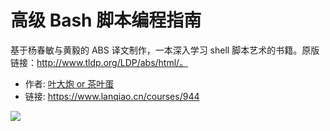# 高级 Bash 脚本编程指南

基于杨春敏与黄毅的 ABS 译文制作，一本深入学习 shell 脚本艺术的书籍。原版链接：http://www.tldp.org/LDP/abs/html/。

- 作者: [叶大炮 or 茶叶蛋](https://www.lanqiao.cn/users/8797/)
- 链接: https://www.lanqiao.cn/courses/944

![](https://dn-simplecloud.shiyanlou.com/1505093960707.png)
